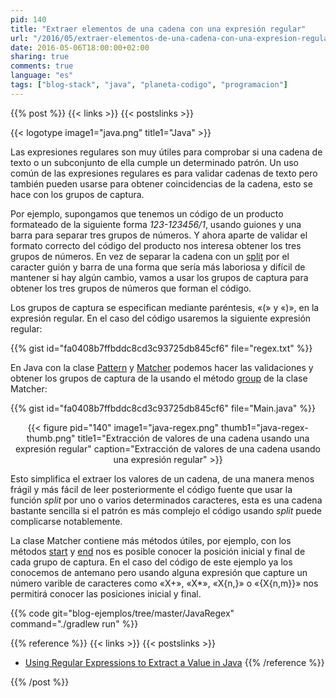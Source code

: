 ```yaml
---
pid: 140
title: "Extraer elementos de una cadena con una expresión regular"
url: "/2016/05/extraer-elementos-de-una-cadena-con-una-expresion-regular/"
date: 2016-05-06T18:00:00+02:00
sharing: true
comments: true
language: "es"
tags: ["blog-stack", "java", "planeta-codigo", "programacion"]
---
```


{{% post %}}
{{< links >}}
{{< postslinks >}}

{{< logotype image1="java.png" title1="Java" >}}

Las expresiones regulares son muy útiles para comprobar si una cadena de texto o un subconjunto de ella cumple un determinado patrón. Un uso común de las expresiones regulares es para validar cadenas de texto pero también pueden usarse para obtener coincidencias de la cadena, esto se hace con los grupos de captura.

Por ejemplo, supongamos que tenemos un código de un producto formateado de la siguiente forma _123-123456&#47;1_, usando guiones y una barra para separar tres grupos de números. Y ahora aparte de validar el formato correcto del código del producto nos interesa obtener los tres grupos de números. En vez de separar la cadena con un [split](https://docs.oracle.com/javase/8/docs/api/java/lang/String.html#split-java.lang.String-) por el caracter guión y barra de una forma que sería más laboriosa y difícil de mantener si hay algún cambio, vamos a usar los grupos de captura para obtener los tres grupos de números que forman el código.

Los grupos de captura se especifican mediante paréntesis, «(» y «)», en la expresión regular. En el caso del código usaremos la siguiente expresión regular:

{{% gist id="fa0408b7ffbddc8cd3c93725db845cf6" file="regex.txt" %}}

En Java con la clase [Pattern](https://docs.oracle.com/javase/8/docs/api/java/util/regex/Pattern.html) y [Matcher](https://docs.oracle.com/javase/8/docs/api/java/util/regex/Matcher.html) podemos hacer las validaciones y obtener los grupos de captura de la usando el método [group](https://docs.oracle.com/javase/8/docs/api/java/util/regex/Matcher.html#group-int-) de la clase Matcher:

{{% gist id="fa0408b7ffbddc8cd3c93725db845cf6" file="Main.java" %}}

<div class="media" style="text-align: center;">
    {{< figure pid="140" image1="java-regex.png" thumb1="java-regex-thumb.png" title1="Extracción de valores de una cadena usando una expresión regular" caption="Extracción de valores de una cadena usando una expresión regular" >}}
</div>

Esto simplifica el extraer los valores de un cadena, de una manera menos frágil y más fácil de leer posteriormente el código fuente que usar la función _split_ por uno o varios determinados caracteres, esta es una cadena bastante sencilla si el patrón es más complejo el código usando _split_ puede complicarse notablemente.

La clase Matcher contiene más métodos útiles, por ejemplo, con los métodos [start](https://docs.oracle.com/javase/8/docs/api/java/util/regex/Matcher.html#start-int-) y [end](https://docs.oracle.com/javase/8/docs/api/java/util/regex/Matcher.html#end-int-) nos es posible conocer la posición inicial y final de cada grupo de captura. En el caso del código de este ejemplo ya los conocemos de antemano pero usando alguna expresión que capture un número varible de caracteres como «X+», «X*», «X{n,}» o «{X{n,m}}» nos permitirá conocer las posiciones inicial y final.

{{% code git="blog-ejemplos/tree/master/JavaRegex" command="./gradlew run" %}}

{{% reference %}}
{{< links >}}
{{< postslinks >}}
* [Using Regular Expressions to Extract a Value in Java](http://stackoverflow.com/questions/237061/using-regular-expressions-to-extract-a-value-in-java)
{{% /reference %}}

{{% /post %}}
